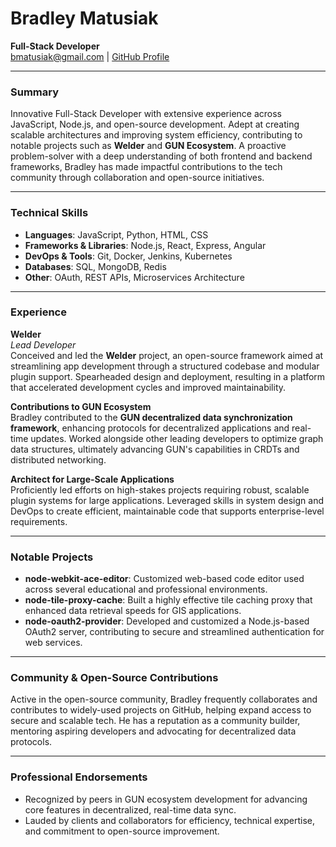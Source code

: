 # Bradley Matusiak  
**Full-Stack Developer**  
bmatusiak@gmail.com | [GitHub Profile](https://github.com/bmatusiak)

---

### **Summary**
Innovative Full-Stack Developer with extensive experience across JavaScript, Node.js, and open-source development. Adept at creating scalable architectures and improving system efficiency, contributing to notable projects such as **Welder** and **GUN Ecosystem**. A proactive problem-solver with a deep understanding of both frontend and backend frameworks, Bradley has made impactful contributions to the tech community through collaboration and open-source initiatives.

---

### **Technical Skills**
- **Languages**: JavaScript, Python, HTML, CSS
- **Frameworks & Libraries**: Node.js, React, Express, Angular
- **DevOps & Tools**: Git, Docker, Jenkins, Kubernetes
- **Databases**: SQL, MongoDB, Redis
- **Other**: OAuth, REST APIs, Microservices Architecture

---

### **Experience**

**Welder**  
*Lead Developer*  
Conceived and led the **Welder** project, an open-source framework aimed at streamlining app development through a structured codebase and modular plugin support. Spearheaded design and deployment, resulting in a platform that accelerated development cycles and improved maintainability.

**Contributions to GUN Ecosystem**  
Bradley contributed to the **GUN decentralized data synchronization framework**, enhancing protocols for decentralized applications and real-time updates. Worked alongside other leading developers to optimize graph data structures, ultimately advancing GUN's capabilities in CRDTs and distributed networking.

**Architect for Large-Scale Applications**  
Proficiently led efforts on high-stakes projects requiring robust, scalable plugin systems for large applications. Leveraged skills in system design and DevOps to create efficient, maintainable code that supports enterprise-level requirements.

---

### **Notable Projects**

- **node-webkit-ace-editor**: Customized web-based code editor used across several educational and professional environments.
- **node-tile-proxy-cache**: Built a highly effective tile caching proxy that enhanced data retrieval speeds for GIS applications.
- **node-oauth2-provider**: Developed and customized a Node.js-based OAuth2 server, contributing to secure and streamlined authentication for web services.

---

### **Community & Open-Source Contributions**
Active in the open-source community, Bradley frequently collaborates and contributes to widely-used projects on GitHub, helping expand access to secure and scalable tech. He has a reputation as a community builder, mentoring aspiring developers and advocating for decentralized data protocols.

---

### **Professional Endorsements**
- Recognized by peers in GUN ecosystem development for advancing core features in decentralized, real-time data sync.
- Lauded by clients and collaborators for efficiency, technical expertise, and commitment to open-source improvement.
